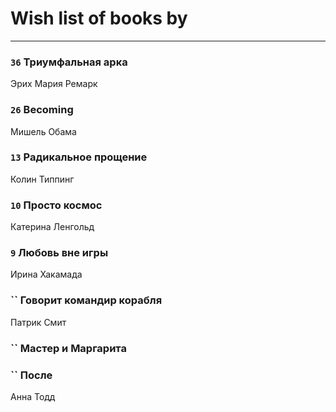 # Wish list of books by [](https://plus.google.com/u/0/104731829794763834502/)
---

### `36` Триумфальная арка
Эрих Мария Ремарк

### `26` Becoming
Мишель Обама

### `13` Радикальное прощение
Колин Типпинг

### `10` Просто космос
Катерина Ленгольд

### `9` Любовь вне игры
Ирина Хакамада

### `` Говорит командир корабля
Патрик Смит

### `` Мастер и Маргарита

### `` После
Анна Тодд

